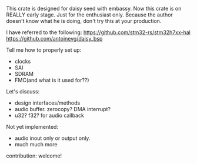 This crate is designed for daisy seed with embassy.
Now this crate is on REALLY early stage. 
Just for the enthusiast only.
Because the author doesn't know what he is doing, don't try this at your production.

I have referred to the following:
https://github.com/stm32-rs/stm32h7xx-hal
https://github.com/antoinevg/daisy_bsp

Tell me how to properly set up:
- clocks
- SAI
- SDRAM
- FMC(and what is it used for??)

Let's discuss:
- design interfaces/methods
- audio buffer. zerocopy? DMA interrupt?
- u32? f32? for audio callback

Not yet implemented:
- audio inout only or output only.
- much much more

contribution:
welcome!